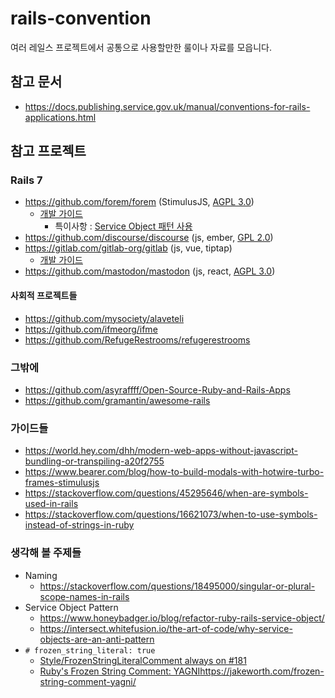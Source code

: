 # rails-convention

여러 레일스 프로젝트에서 공통으로 사용할만한 룰이나 자료를 모읍니다.

## 참고 문서

* https://docs.publishing.service.gov.uk/manual/conventions-for-rails-applications.html

## 참고 프로젝트

### Rails 7

* https://github.com/forem/forem (StimulusJS, [AGPL 3.0](https://github.com/forem/forem/blob/main/LICENSE.md))
  * [개발 가이드](https://developers.forem.com/)
    * 특이사항 : [Service Object 패턴 사용](https://developers.forem.com/backend/service-objects)
* https://github.com/discourse/discourse (js, ember, [GPL 2.0](https://github.com/discourse/discourse/blob/main/LICENSE.txt))
* https://gitlab.com/gitlab-org/gitlab (js, vue, tiptap)
  * [개발 가이드](https://docs.gitlab.com/ee/development/contributing/index.html)
* https://github.com/mastodon/mastodon (js, react, [AGPL 3.0](https://github.com/mastodon/mastodon/blob/main/LICENSE))

#### 사회적 프로젝트들

* https://github.com/mysociety/alaveteli
* https://github.com/ifmeorg/ifme
* https://github.com/RefugeRestrooms/refugerestrooms

### 그밖에

* https://github.com/asyraffff/Open-Source-Ruby-and-Rails-Apps
* https://github.com/gramantin/awesome-rails

### 가이드들

* https://world.hey.com/dhh/modern-web-apps-without-javascript-bundling-or-transpiling-a20f2755
* https://www.bearer.com/blog/how-to-build-modals-with-hotwire-turbo-frames-stimulusjs
* https://stackoverflow.com/questions/45295646/when-are-symbols-used-in-rails
* https://stackoverflow.com/questions/16621073/when-to-use-symbols-instead-of-strings-in-ruby

### 생각해 볼 주제들

* Naming
    * https://stackoverflow.com/questions/18495000/singular-or-plural-scope-names-in-rails
* Service Object Pattern
    * https://www.honeybadger.io/blog/refactor-ruby-rails-service-object/
    * https://intersect.whitefusion.io/the-art-of-code/why-service-objects-are-an-anti-pattern
* `# frozen_string_literal: true`
    * [Style/FrozenStringLiteralComment always on #181](https://github.com/standardrb/standard/pull/181)
    * [Ruby's Frozen String Comment: YAGNI](https://jakeworth.com/frozen-string-comment-yagni/)https://jakeworth.com/frozen-string-comment-yagni/
